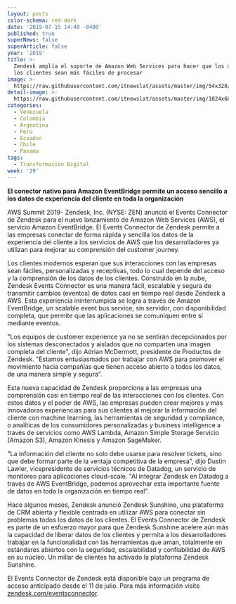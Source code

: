 ```yaml
---
layout: posts
color-schema: red-dark
date: '2019-07-15 14:40 -0400'
published: true
superNews: false
superArticle: false
year: '2019'
title: >-
  Zendesk amplía el soporte de Amazon Web Services para hacer que los datos de
  los clientes sean más fáciles de procesar
image: >-
  https://raw.githubusercontent.com/itnewslat/assets/master/img/54x320/Amazon-Web-Services-p.jpg
detail-image: >-
  https://raw.githubusercontent.com/itnewslat/assets/master/img/1024x680/Amazon-Web-Services-g.jpg
categories:
  - Venezuela
  - Colombia
  - Argentina
  - Perú
  - Ecuador
  - Chile
  - Panama
tags:
  - Transformación Digital
week: '29'
---
```

**El conector nativo para Amazon EventBridge permite un acceso sencillo a los datos de experiencia del cliente en toda la organización**
 
AWS Summit 2019- Zendesk, Inc. (NYSE: ZEN) anunció el Events Connector de Zendesk para el nuevo lanzamiento de Amazon Web Services (AWS), el servicio Amazon EventBridge. El Events Connector de Zendesk permite a las empresas conectar de forma rápida y sencilla los datos de la experiencia del cliente a los servicios de AWS que los desarrolladores ya utilizan para mejorar su comprensión del customer journey.
 
Los clientes modernos esperan que sus interacciones con las empresas sean fáciles, personalizadas y receptivas, todo lo cual depende del acceso y la comprensión de los datos de los clientes. Construido en la nube, Zendesk Events Connector es una manera fácil, escalable y segura de transmitir cambios (eventos) de datos casi en tiempo real desde Zendesk a AWS. Esta experiencia ininterrumpida se logra a través de Amazon EventBridge, un scalable event bus service, sin servidor, con disponibilidad completa, que permite que las aplicaciones se comuniquen entre sí mediante eventos.
 
"Los equipos de customer experience ya no se sentirán decepcionados por los sistemas desconectados y aislados que no comparten una imagen completa del cliente", dijo Adrian McDermott, presidente de Productos de Zendesk. "Estamos entusiasmados por trabajar con AWS para promover el movimiento hacia compañías que tienen acceso abierto a todos los datos, de una manera simple y segura".
 
Esta nueva capacidad de Zendesk proporciona a las empresas una comprensión casi en tiempo real de las interacciones con los clientes. Con estos datos y el poder de AWS, las empresas pueden crear mejores y más innovadoras experiencias para sus clientes al mejorar la información del cliente con machine learning, las herramientas de seguridad y compliance, o analíticas de los consumidores personalizadas y business intelligence a través de servicios como AWS Lambda, Amazon Simple Storage Servicio (Amazon S3), Amazon Kinesis y Amazon SageMaker.
 
"La información del cliente no solo debe usarse para resolver tickets, sino que debe formar parte de la ventaja competitiva de la empresa", dijo Dustin Lawler, vicepresidente de servicios técnicos de Datadog, un servicio de monitoreo para aplicaciones cloud-scale. "Al integrar Zendesk en Datadog a través de AWS EventBridge, podemos aprovechar esta importante fuente de datos en toda la organización en tiempo real".
 
Hace algunos meses, Zendesk anunció Zendesk Sunshine, una plataforma de CRM abierta y flexible centrada en utilizar AWS para conectar sin problemas todos los datos de los clientes. El Events Connector de Zendesk es parte de un esfuerzo mayor para que Zendesk Sunshine acelere aún más la capacidad de liberar datos de los clientes y permita a los desarrolladores trabajar en la funcionalidad con las herramientas que aman, totalmente en estándares abiertos con la seguridad, escalabilidad y confiabilidad de AWS en su núcleo. Un millar de clientes ha activado la plataforma Zendesk Sunshine.
 
El Events Connector de Zendesk está disponible bajo un programa de acceso anticipado desde el 11 de julio. Para más información visite [zendesk.com/eventsconnector](http://www.zendesk.com/eventsconnector).